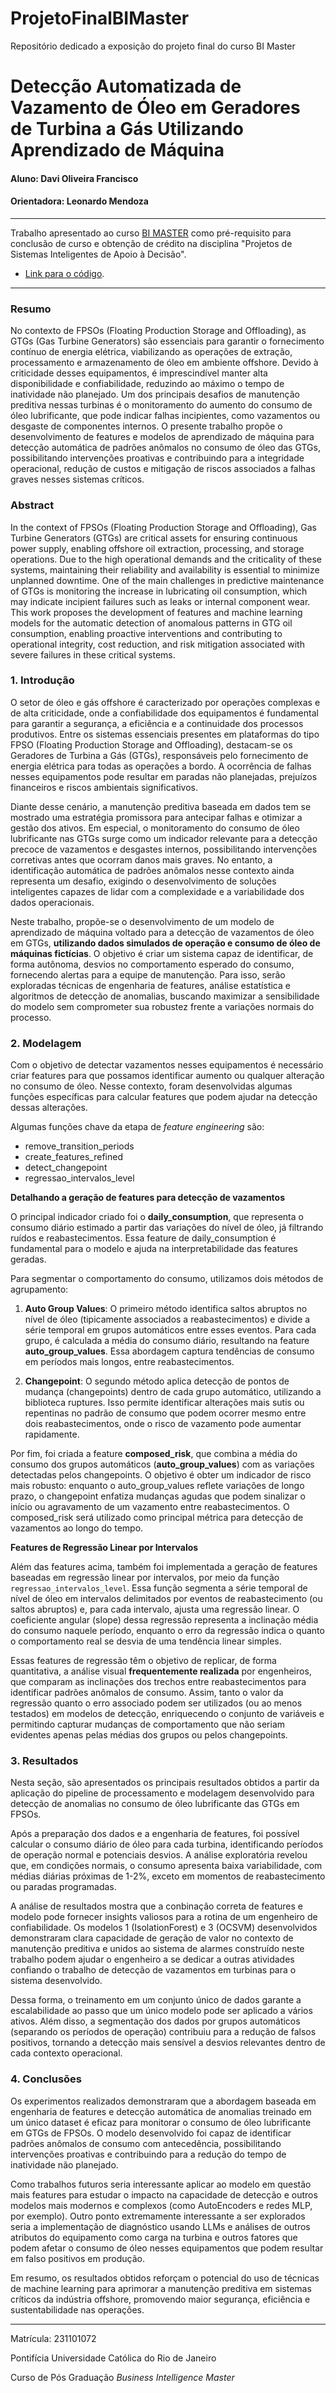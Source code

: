 # ProjetoFinalBIMaster
Repositório dedicado a exposição do projeto final do curso BI Master

# Detecção Automatizada de Vazamento de Óleo em Geradores de Turbina a Gás Utilizando Aprendizado de Máquina

#### Aluno: Davi Oliveira Francisco
#### Orientadora: Leonardo Mendoza

---

Trabalho apresentado ao curso [BI MASTER](https://ica.puc-rio.ai/bi-master) como pré-requisito para conclusão de curso e obtenção de crédito na disciplina "Projetos de Sistemas Inteligentes de Apoio à Decisão".

- [Link para o código](https://github.com/dofrancisco/ProjetoFinalBIMaster).

---

### Resumo

No contexto de FPSOs (Floating Production Storage and Offloading), as GTGs (Gas Turbine Generators) são essenciais para garantir o fornecimento contínuo de energia elétrica, viabilizando as operações de extração, processamento e armazenamento de óleo em ambiente offshore. Devido à criticidade desses equipamentos, é imprescindível manter alta disponibilidade e confiabilidade, reduzindo ao máximo o tempo de inatividade não planejado. Um dos principais desafios de manutenção preditiva nessas turbinas é o monitoramento do aumento do consumo de óleo lubrificante, que pode indicar falhas incipientes, como vazamentos ou desgaste de componentes internos. O presente trabalho propõe o desenvolvimento de features e modelos de aprendizado de máquina para detecção automática de padrões anômalos no consumo de óleo das GTGs, possibilitando intervenções proativas e contribuindo para a integridade operacional, redução de custos e mitigação de riscos associados a falhas graves nesses sistemas críticos.

### Abstract

In the context of FPSOs (Floating Production Storage and Offloading), Gas Turbine Generators (GTGs) are critical assets for ensuring continuous power supply, enabling offshore oil extraction, processing, and storage operations. Due to the high operational demands and the criticality of these systems, maintaining their reliability and availability is essential to minimize unplanned downtime. One of the main challenges in predictive maintenance of GTGs is monitoring the increase in lubricating oil consumption, which may indicate incipient failures such as leaks or internal component wear. This work proposes the development of features and machine learning models for the automatic detection of anomalous patterns in GTG oil consumption, enabling proactive interventions and contributing to operational integrity, cost reduction, and risk mitigation associated with severe failures in these critical systems.

### 1. Introdução

O setor de óleo e gás offshore é caracterizado por operações complexas e de alta criticidade, onde a confiabilidade dos equipamentos é fundamental para garantir a segurança, a eficiência e a continuidade dos processos produtivos. Entre os sistemas essenciais presentes em plataformas do tipo FPSO (Floating Production Storage and Offloading), destacam-se os Geradores de Turbina a Gás (GTGs), responsáveis pelo fornecimento de energia elétrica para todas as operações a bordo. A ocorrência de falhas nesses equipamentos pode resultar em paradas não planejadas, prejuízos financeiros e riscos ambientais significativos.

Diante desse cenário, a manutenção preditiva baseada em dados tem se mostrado uma estratégia promissora para antecipar falhas e otimizar a gestão dos ativos. Em especial, o monitoramento do consumo de óleo lubrificante nas GTGs surge como um indicador relevante para a detecção precoce de vazamentos e desgastes internos, possibilitando intervenções corretivas antes que ocorram danos mais graves. No entanto, a identificação automática de padrões anômalos nesse contexto ainda representa um desafio, exigindo o desenvolvimento de soluções inteligentes capazes de lidar com a complexidade e a variabilidade dos dados operacionais.

Neste trabalho, propõe-se o desenvolvimento de um modelo de aprendizado de máquina voltado para a detecção de vazamentos de óleo em GTGs, **utilizando dados simulados de operação e consumo de óleo de máquinas fictícias**. O objetivo é criar um sistema capaz de identificar, de forma autônoma, desvios no comportamento esperado do consumo, fornecendo alertas para a equipe de manutenção. Para isso, serão exploradas técnicas de engenharia de features, análise estatística e algoritmos de detecção de anomalias, buscando maximizar a sensibilidade do modelo sem comprometer sua robustez frente a variações normais do processo.

### 2. Modelagem

Com o objetivo de detectar vazamentos nesses equipamentos é necessário criar features para que possamos identificar aumento ou qualquer alteração no consumo de óleo. Nesse contexto, foram desenvolvidas algumas funções específicas para calcular features que podem ajudar na detecção dessas alterações.

Algumas funções chave da etapa de *feature engineering* são:

- remove_transition_periods
- create_features_refined
- detect_changepoint
- regressao_intervalos_level

**Detalhando a geração de features para detecção de vazamentos**
  
O principal indicador criado foi o **daily_consumption**, que representa o consumo diário estimado a partir das variações do nível de óleo, já filtrando ruídos e reabastecimentos. Essa feature de daily_consumption é fundamental para o modelo e ajuda na interpretabilidade das features geradas.
  
Para segmentar o comportamento do consumo, utilizamos dois métodos de agrupamento:
  
1. **Auto Group Values**: O primeiro método identifica saltos abruptos no nível de óleo (tipicamente associados a reabastecimentos) e divide a série temporal em grupos automáticos entre esses eventos. Para cada grupo, é calculada a média do consumo diário, resultando na feature **auto_group_values**. Essa abordagem captura tendências de consumo em períodos mais longos, entre reabastecimentos.
  
2. **Changepoint**: O segundo método aplica detecção de pontos de mudança (changepoints) dentro de cada grupo automático, utilizando a biblioteca ruptures. Isso permite identificar alterações mais sutis ou repentinas no padrão de consumo que podem ocorrer mesmo entre dois reabastecimentos, onde o risco de vazamento pode aumentar rapidamente.
  
Por fim, foi criada a feature **composed_risk**, que combina a média do consumo dos grupos automáticos (**auto_group_values**) com as variações detectadas pelos changepoints. O objetivo é obter um indicador de risco mais robusto: enquanto o auto_group_values reflete variações de longo prazo, o changepoint enfatiza mudanças agudas que podem sinalizar o início ou agravamento de um vazamento entre reabastecimentos. O composed_risk será utilizado como principal métrica para detecção de vazamentos ao longo do tempo.
  
**Features de Regressão Linear por Intervalos**
  
Além das features acima, também foi implementada a geração de features baseadas em regressão linear por intervalos, por meio da função `regressao_intervalos_level`. Essa função segmenta a série temporal de nível de óleo em intervalos delimitados por eventos de reabastecimento (ou saltos abruptos) e, para cada intervalo, ajusta uma regressão linear. O coeficiente angular (slope) dessa regressão representa a inclinação média do consumo naquele período, enquanto o erro da regressão indica o quanto o comportamento real se desvia de uma tendência linear simples.
  
Essas features de regressão têm o objetivo de replicar, de forma quantitativa, a análise visual **frequentemente realizada** por engenheiros, que comparam as inclinações dos trechos entre reabastecimentos para identificar padrões anômalos de consumo. Assim, tanto o valor da regressão quanto o erro associado podem ser utilizados (ou ao menos testados) em modelos de detecção, enriquecendo o conjunto de variáveis e permitindo capturar mudanças de comportamento que não seriam evidentes apenas pelas médias dos grupos ou pelos changepoints.

### 3. Resultados

Nesta seção, são apresentados os principais resultados obtidos a partir da aplicação do pipeline de processamento e modelagem desenvolvido para detecção de anomalias no consumo de óleo lubrificante das GTGs em FPSOs.

Após a preparação dos dados e a engenharia de features, foi possível calcular o consumo diário de óleo para cada turbina, identificando períodos de operação normal e potenciais desvios. A análise exploratória revelou que, em condições normais, o consumo apresenta baixa variabilidade, com médias diárias próximas de 1-2%, exceto em momentos de reabastecimento ou paradas programadas.

A análise de resultados mostra que a conbinação correta de features e modelo pode fornecer insights valiosos para a rotina de um engenheiro de confiabilidade. Os modelos 1 (IsolationForest) e 3 (OCSVM) desenvolvidos demonstraram clara capacidade de geração de valor no contexto de manutenção preditiva e unidos ao sistema de alarmes construído neste trabalho podem ajudar o engenheiro a se dedicar a outras atividades confiando o trabalho de detecção de vazamentos em turbinas para o sistema desenvolvido. 

Dessa forma, o treinamento em um conjunto único de dados garante a escalabilidade ao passo que um único modelo pode ser aplicado a vários ativos. Além disso, a segmentação dos dados por grupos automáticos (separando os períodos de operação) contribuiu para a redução de falsos positivos, tornando a detecção mais sensível a desvios relevantes dentro de cada contexto operacional.

### 4. Conclusões

Os experimentos realizados demonstraram que a abordagem baseada em engenharia de features e detecção automática de anomalias treinado em um único dataset é eficaz para monitorar o consumo de óleo lubrificante em GTGs de FPSOs. O modelo desenvolvido foi capaz de identificar padrões anômalos de consumo com antecedência, possibilitando intervenções proativas e contribuindo para a redução do tempo de inatividade não planejado.

Como trabalhos futuros seria interessante aplicar ao modelo em questão mais features para estudar o impacto na capacidade de detecção e outros modelos mais modernos e complexos (como AutoEncoders e redes MLP, por exemplo). Outro ponto extremamente interessante a ser explorados seria a implementação de diagnóstico usando LLMs e análises de outros atributos do equipamento como carga na turbina e outros fatores que podem afetar o consumo de óleo nesses equipamentos que podem resultar em falso positivos em produção.

Em resumo, os resultados obtidos reforçam o potencial do uso de técnicas de machine learning para aprimorar a manutenção preditiva em sistemas críticos da indústria offshore, promovendo maior segurança, eficiência e sustentabilidade nas operações.

---

Matrícula: 231101072

Pontifícia Universidade Católica do Rio de Janeiro

Curso de Pós Graduação *Business Intelligence Master*
